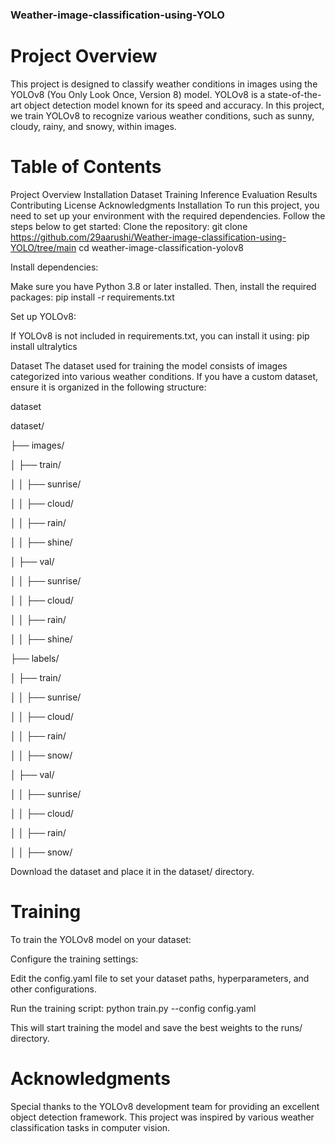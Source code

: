 ### Weather-image-classification-using-YOLO

# Project Overview
This project is designed to classify weather conditions in images using the YOLOv8 (You Only Look Once, Version 8) model. YOLOv8 is a state-of-the-art object detection model known for its speed and accuracy. In this project, we train YOLOv8 to recognize various weather conditions, such as sunny, cloudy, rainy, and snowy, within images.

# Table of Contents
Project Overview
Installation
Dataset
Training
Inference
Evaluation
Results
Contributing
License
Acknowledgments
Installation
To run this project, you need to set up your environment with the required dependencies. Follow the steps below to get started:
Clone the repository:
git clone https://github.com/29aarushi/Weather-image-classification-using-YOLO/tree/main
cd weather-image-classification-yolov8

Install dependencies:

Make sure you have Python 3.8 or later installed. Then, install the required packages:
pip install -r requirements.txt

Set up YOLOv8:

If YOLOv8 is not included in requirements.txt, you can install it using:
pip install ultralytics

Dataset
The dataset used for training the model consists of images categorized into various weather conditions. If you have a custom dataset, ensure it is organized in the following structure:

dataset

dataset/

├── images/

│   ├── train/

│   │   ├── sunrise/

│   │   ├── cloud/

│   │   ├── rain/

│   │   ├── shine/

│   ├── val/

│   │   ├── sunrise/

│   │   ├── cloud/

│   │   ├── rain/

│   │   ├── shine/

├── labels/

│   ├── train/

│   │   ├── sunrise/

│   │   ├── cloud/

│   │   ├── rain/

│   │   ├── snow/

│   ├── val/

│   │   ├── sunrise/

│   │   ├── cloud/

│   │   ├── rain/

│   │   ├── snow/


Download the dataset and place it in the dataset/ directory.

# Training
To train the YOLOv8 model on your dataset:

Configure the training settings:

Edit the config.yaml file to set your dataset paths, hyperparameters, and other configurations.

Run the training script:
python train.py --config config.yaml

This will start training the model and save the best weights to the runs/ directory.

# Acknowledgments
Special thanks to the YOLOv8 development team for providing an excellent object detection framework.
This project was inspired by various weather classification tasks in computer vision.

